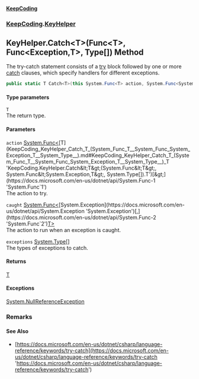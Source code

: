 #### [KeepCoding](index.md 'index')
### [KeepCoding](KeepCoding.md 'KeepCoding').[KeyHelper](KeepCoding_KeyHelper.md 'KeepCoding.KeyHelper')
## KeyHelper.Catch&lt;T&gt;(Func&lt;T&gt;, Func&lt;Exception,T&gt;, Type[]) Method
The try-catch statement consists of a [try](https://docs.microsoft.com/en-us/dotnet/csharp/language-reference/keywords/try 'https://docs.microsoft.com/en-us/dotnet/csharp/language-reference/keywords/try') block followed by one or more [catch](https://docs.microsoft.com/en-us/dotnet/csharp/language-reference/keywords/catch 'https://docs.microsoft.com/en-us/dotnet/csharp/language-reference/keywords/catch') clauses, which specify handlers for different exceptions.  
```csharp
public static T Catch<T>(this System.Func<T> action, System.Func<System.Exception,T> caught, params System.Type[] exceptions);
```
#### Type parameters
<a name='KeepCoding_KeyHelper_Catch_T_(System_Func_T__System_Func_System_Exception_T__System_Type__)_T'></a>
`T`  
The return type.
  
#### Parameters
<a name='KeepCoding_KeyHelper_Catch_T_(System_Func_T__System_Func_System_Exception_T__System_Type__)_action'></a>
`action` [System.Func&lt;](https://docs.microsoft.com/en-us/dotnet/api/System.Func-1 'System.Func`1')[T](KeepCoding_KeyHelper_Catch_T_(System_Func_T__System_Func_System_Exception_T__System_Type__).md#KeepCoding_KeyHelper_Catch_T_(System_Func_T__System_Func_System_Exception_T__System_Type__)_T 'KeepCoding.KeyHelper.Catch&lt;T&gt;(System.Func&lt;T&gt;, System.Func&lt;System.Exception,T&gt;, System.Type[]).T')[&gt;](https://docs.microsoft.com/en-us/dotnet/api/System.Func-1 'System.Func`1')  
The action to try.
  
<a name='KeepCoding_KeyHelper_Catch_T_(System_Func_T__System_Func_System_Exception_T__System_Type__)_caught'></a>
`caught` [System.Func&lt;](https://docs.microsoft.com/en-us/dotnet/api/System.Func-2 'System.Func`2')[System.Exception](https://docs.microsoft.com/en-us/dotnet/api/System.Exception 'System.Exception')[,](https://docs.microsoft.com/en-us/dotnet/api/System.Func-2 'System.Func`2')[T](KeepCoding_KeyHelper_Catch_T_(System_Func_T__System_Func_System_Exception_T__System_Type__).md#KeepCoding_KeyHelper_Catch_T_(System_Func_T__System_Func_System_Exception_T__System_Type__)_T 'KeepCoding.KeyHelper.Catch&lt;T&gt;(System.Func&lt;T&gt;, System.Func&lt;System.Exception,T&gt;, System.Type[]).T')[&gt;](https://docs.microsoft.com/en-us/dotnet/api/System.Func-2 'System.Func`2')  
The action to run when an exception is caught.
  
<a name='KeepCoding_KeyHelper_Catch_T_(System_Func_T__System_Func_System_Exception_T__System_Type__)_exceptions'></a>
`exceptions` [System.Type](https://docs.microsoft.com/en-us/dotnet/api/System.Type 'System.Type')[[]](https://docs.microsoft.com/en-us/dotnet/api/System.Array 'System.Array')  
The types of exceptions to catch.
  
#### Returns
[T](KeepCoding_KeyHelper_Catch_T_(System_Func_T__System_Func_System_Exception_T__System_Type__).md#KeepCoding_KeyHelper_Catch_T_(System_Func_T__System_Func_System_Exception_T__System_Type__)_T 'KeepCoding.KeyHelper.Catch&lt;T&gt;(System.Func&lt;T&gt;, System.Func&lt;System.Exception,T&gt;, System.Type[]).T')  
#### Exceptions
[System.NullReferenceException](https://docs.microsoft.com/en-us/dotnet/api/System.NullReferenceException 'System.NullReferenceException')  
### Remarks
#### See Also
- [https://docs.microsoft.com/en-us/dotnet/csharp/language-reference/keywords/try-catch](https://docs.microsoft.com/en-us/dotnet/csharp/language-reference/keywords/try-catch 'https://docs.microsoft.com/en-us/dotnet/csharp/language-reference/keywords/try-catch')

